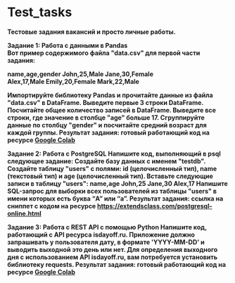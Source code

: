 # Test_tasks

**Тестовые задания вакансий и просто личные работы.**

**Задание 1: Работа с данными в Pandas**<br><b>
Вот пример содержимого файла "data.csv" для первой части задания:<b>

name,age,gender<b>
John,25,Male
Jane,30,Female<br>
Alex,17,Male
Emily,20,Female
Mark,22,Male

Импортируйте библиотеку Pandas и прочитайте данные из файла "data.csv" в DataFrame.
Выведите первые 3 строки DataFrame.
Посчитайте общее количество записей в DataFrame.
Выведите все строки, где значение в столбце "age" больше 17.
Сгруппируйте данные по столбцу "gender" и посчитайте средний возраст для каждой группы.
Результат задания: готовый работающий код на ресурсе [Google Colab ](https://colab.research.google.com/)

**Задание 2: Работа с PostgreSQL**
Напишите код, выполняющий в psql следующее задание:
Создайте базу данных с именем "testdb".
Создайте таблицу "users" с полями: id (целочисленный тип), name (текстовый тип) и age (целочисленный тип).
Вставьте следующие записи в таблицу "users":
  name,age
  John,25
  Jane,30
  Alex,17
Напишите SQL-запрос для выборки всех пользователей из таблицы "users" в имени которых есть буква “A” или “a”.
Результат задания: ссылка на сниппет с кодом на ресурсе https://extendsclass.com/postgresql-online.html 

**Задание 3: Работа с REST API с помощью Python**
Напишите код, работающий с API ресурса isdayoff.ru. Приложение должно запрашивать у пользователя дату, в формате 'YYYY-MM-DD' и выводить выходной это день или нет.
Для определения выходного дня с использованием API isdayoff.ru, вам потребуется установить библиотеку requests.
Результат задания: готовый работающий код на ресурсе [Google Colab](https://colab.research.google.com/)
